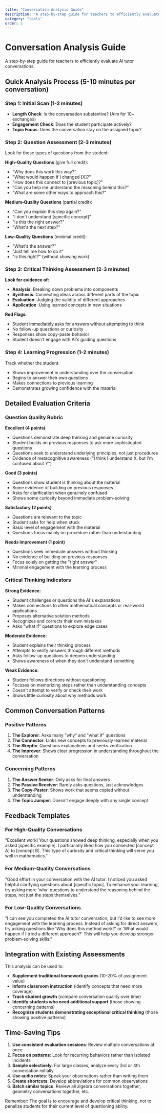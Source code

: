 ```yaml
---
title: "Conversation Analysis Guide"
description: "A step-by-step guide for teachers to efficiently evaluate AI tutor conversations"
category: "tools"
order: 5
---
```


# Conversation Analysis Guide

A step-by-step guide for teachers to efficiently evaluate AI tutor conversations.

## Quick Analysis Process (5-10 minutes per conversation)

### Step 1: Initial Scan (1-2 minutes)
- **Length Check**: Is the conversation substantive? (Aim for 10+ exchanges)
- **Engagement Check**: Does the student participate actively?
- **Topic Focus**: Does the conversation stay on the assigned topic?

### Step 2: Question Assessment (2-3 minutes)
Look for these types of questions from the student:

**High-Quality Questions** (give full credit):
- "Why does this work this way?"
- "What would happen if I changed [X]?"
- "How does this connect to [previous topic]?"
- "Can you help me understand the reasoning behind this?"
- "What are some other ways to approach this?"

**Medium-Quality Questions** (partial credit):
- "Can you explain this step again?"
- "I don't understand [specific concept]"
- "Is this the right answer?"
- "What's the next step?"

**Low-Quality Questions** (minimal credit):
- "What's the answer?"
- "Just tell me how to do it"
- "Is this right?" (without showing work)

### Step 3: Critical Thinking Assessment (2-3 minutes)

**Look for evidence of:**
- **Analysis**: Breaking down problems into components
- **Synthesis**: Connecting ideas across different parts of the topic
- **Evaluation**: Judging the validity of different approaches
- **Application**: Using learned concepts in new situations

**Red Flags:**
- Student immediately asks for answers without attempting to think
- No follow-up questions or curiosity
- Responses show copy-paste behavior
- Student doesn't engage with AI's guiding questions

### Step 4: Learning Progression (1-2 minutes)

Track whether the student:
- Shows improvement in understanding over the conversation
- Begins to answer their own questions
- Makes connections to previous learning
- Demonstrates growing confidence with the material

## Detailed Evaluation Criteria

### Question Quality Rubric

**Excellent (4 points)**
- Questions demonstrate deep thinking and genuine curiosity
- Student builds on previous responses to ask more sophisticated questions
- Questions seek to understand underlying principles, not just procedures
- Evidence of metacognitive awareness ("I think I understand X, but I'm confused about Y")

**Good (3 points)**
- Questions show student is thinking about the material
- Some evidence of building on previous responses
- Asks for clarification when genuinely confused
- Shows some curiosity beyond immediate problem-solving

**Satisfactory (2 points)**
- Questions are relevant to the topic
- Student asks for help when stuck
- Basic level of engagement with the material
- Questions focus mainly on procedure rather than understanding

**Needs Improvement (1 point)**
- Questions seek immediate answers without thinking
- No evidence of building on previous responses
- Focus solely on getting the "right answer"
- Minimal engagement with the learning process

### Critical Thinking Indicators

**Strong Evidence:**
- Student challenges or questions the AI's explanations
- Makes connections to other mathematical concepts or real-world applications
- Proposes alternative solution methods
- Recognizes and corrects their own mistakes
- Asks "what if" questions to explore edge cases

**Moderate Evidence:**
- Student explains their thinking process
- Attempts to verify answers through different methods
- Asks follow-up questions to deepen understanding
- Shows awareness of when they don't understand something

**Weak Evidence:**
- Student follows directions without questioning
- Focuses on memorizing steps rather than understanding concepts
- Doesn't attempt to verify or check their work
- Shows little curiosity about why methods work

## Common Conversation Patterns

### Positive Patterns
1. **The Explorer**: Asks many "why" and "what if" questions
2. **The Connector**: Links new concepts to previously learned material
3. **The Skeptic**: Questions explanations and seeks verification
4. **The Improver**: Shows clear progression in understanding throughout the conversation

### Concerning Patterns
1. **The Answer Seeker**: Only asks for final answers
2. **The Passive Receiver**: Rarely asks questions, just acknowledges
3. **The Copy-Paster**: Shows work that seems copied without understanding
4. **The Topic Jumper**: Doesn't engage deeply with any single concept

## Feedback Templates

### For High-Quality Conversations
"Excellent work! Your questions showed deep thinking, especially when you asked [specific example]. I particularly liked how you connected [concept A] to [concept B]. This type of curiosity and critical thinking will serve you well in mathematics."

### For Medium-Quality Conversations
"Good effort in your conversation with the AI tutor. I noticed you asked helpful clarifying questions about [specific topic]. To enhance your learning, try asking more 'why' questions to understand the reasoning behind the steps, not just the steps themselves."

### For Low-Quality Conversations
"I can see you completed the AI tutor conversation, but I'd like to see more engagement with the learning process. Instead of asking for direct answers, try asking questions like 'Why does this method work?' or 'What would happen if I tried a different approach?' This will help you develop stronger problem-solving skills."

## Integration with Existing Assessments

This analysis can be used to:
- **Supplement traditional homework grades** (10-20% of assignment value)
- **Inform classroom instruction** (identify concepts that need more coverage)
- **Track student growth** (compare conversation quality over time)
- **Identify students who need additional support** (those showing concerning patterns)
- **Recognize students demonstrating exceptional critical thinking** (those showing positive patterns)

## Time-Saving Tips

1. **Use consistent evaluation sessions**: Review multiple conversations at once
2. **Focus on patterns**: Look for recurring behaviors rather than isolated incidents
3. **Sample selectively**: For large classes, analyze every 3rd or 4th conversation initially
4. **Use audio notes**: Speak your observations rather than writing them
5. **Create shortcuts**: Develop abbreviations for common observations
6. **Batch similar topics**: Review all algebra conversations together, geometry conversations together, etc.

Remember: The goal is to encourage and develop critical thinking, not to penalize students for their current level of questioning ability.
